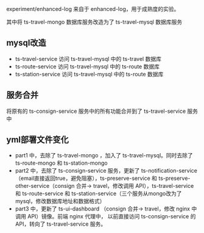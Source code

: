 experiment/enhanced-log 来自于 enhanced-log，用于成熟度的实验。

其中将 ts-travel-mongo 数据库服务改造为了 ts-travel-mysql 数据库服务

## mysql改造

- ts-travel-service 访问 ts-travel-mysql 中的 ts-travel 数据库
- ts-route-service 访问 ts-travel-mysql 中的 ts-route 数据库
- ts-station-service 访问 ts-travel-mysql 中的 ts-route 数据库

## 服务合并

将原有的 ts-consign-service 服务中的所有功能合并到了 ts-travel-service 服务中

## yml部署文件变化

- part1 中，去除了 ts-travel-mongo ，加入了 ts-travel-mysql。同时去除了 ts-route-mongo 和 ts-station-mongo
- part2 中，去除了 ts-consign-service 服务，更新了 ts-notification-service（email直接返回true，避免阻塞），ts-preserve-service 和
  ts-preserve-other-service（consign 合并-> travel，修改调用 API），ts-travel-service 和 ts-route-service 和
  ts-station-service（三个服务从mongo改为了mysql，修改数据库地址和数据格式）
- part3 中，更新了 ts-ui-dashboard （consign 合并-> travel，修改 nginx 中调用 API）镜像。前端 nginx 代理中，
  以前直接访问 ts-consign-service 的 API，转向了 ts-travel-service 服务。